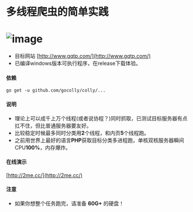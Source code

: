 # 多线程爬虫的简单实践
![image](https://github.com/bingoladen/gqtp/blob/master/show.gif)
=====================
- 目标网站 [http://www.gqtp.com/](http://www.gqtp.com/) 
- 已编译windows版本可执行程序，在release下载体验。

<h4>依赖</h4> 
		<code>go get -u github.com/gocolly/colly/...</code>

<h4>说明</h4> 

- 理论上可以成千上万个线程(或者说协程？)同时抓取，已测试目标服务器有点扛不住，但比普通服务器要友好。
- 比较稳定时候最多同时分类用**2**个线程，和内页**5**个线程跑。
- 之前用世界上最好的语言**PHP**获取目标分类多进程跑，单核双核服务器瞬间CPU**100%**，内存爆炸。

<h4>在线演示</h4> 

 [http://2me.cc/](http://2me.cc/) 

<h4>注意</h4>

- 如果你想整个任务跑完，请准备 **60G+** 的硬盘！
